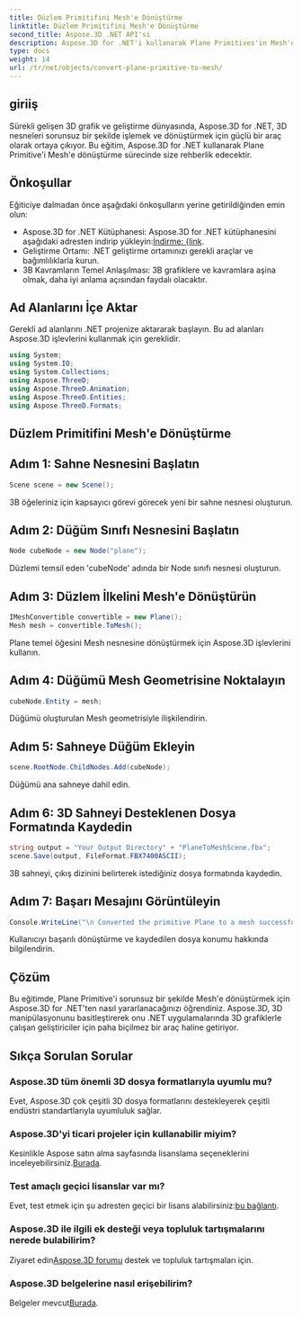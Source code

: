 ```yaml
---
title: Düzlem Primitifini Mesh'e Dönüştürme
linktitle: Düzlem Primitifini Mesh'e Dönüştürme
second_title: Aspose.3D .NET API'si
description: Aspose.3D for .NET'i kullanarak Plane Primitives'in Mesh'e sorunsuz dönüşümünü keşfedin. 3D grafik geliştirmenizi zahmetsizce yükseltin!
type: docs
weight: 14
url: /tr/net/objects/convert-plane-primitive-to-mesh/
---
```

## giriiş
Sürekli gelişen 3D grafik ve geliştirme dünyasında, Aspose.3D for .NET, 3D nesneleri sorunsuz bir şekilde işlemek ve dönüştürmek için güçlü bir araç olarak ortaya çıkıyor. Bu eğitim, Aspose.3D for .NET kullanarak Plane Primitive'i Mesh'e dönüştürme sürecinde size rehberlik edecektir.
## Önkoşullar
Eğiticiye dalmadan önce aşağıdaki önkoşulların yerine getirildiğinden emin olun:
-  Aspose.3D for .NET Kütüphanesi: Aspose.3D for .NET kütüphanesini aşağıdaki adresten indirip yükleyin:[İndirme: {link](https://releases.aspose.com/3d/net/).
- Geliştirme Ortamı: .NET geliştirme ortamınızı gerekli araçlar ve bağımlılıklarla kurun.
- 3B Kavramların Temel Anlaşılması: 3B grafiklere ve kavramlara aşina olmak, daha iyi anlama açısından faydalı olacaktır.
## Ad Alanlarını İçe Aktar
Gerekli ad alanlarını .NET projenize aktararak başlayın. Bu ad alanları Aspose.3D işlevlerini kullanmak için gereklidir.
```csharp
using System;
using System.IO;
using System.Collections;
using Aspose.ThreeD;
using Aspose.ThreeD.Animation;
using Aspose.ThreeD.Entities;
using Aspose.ThreeD.Formats;
```
## Düzlem Primitifini Mesh'e Dönüştürme

## Adım 1: Sahne Nesnesini Başlatın
```csharp
Scene scene = new Scene();
```
3B öğeleriniz için kapsayıcı görevi görecek yeni bir sahne nesnesi oluşturun.
## Adım 2: Düğüm Sınıfı Nesnesini Başlatın
```csharp
Node cubeNode = new Node("plane");
```
Düzlemi temsil eden 'cubeNode' adında bir Node sınıfı nesnesi oluşturun.
## Adım 3: Düzlem İlkelini Mesh'e Dönüştürün
```csharp
IMeshConvertible convertible = new Plane();
Mesh mesh = convertible.ToMesh();
```
Plane temel öğesini Mesh nesnesine dönüştürmek için Aspose.3D işlevlerini kullanın.
## Adım 4: Düğümü Mesh Geometrisine Noktalayın
```csharp
cubeNode.Entity = mesh;
```
Düğümü oluşturulan Mesh geometrisiyle ilişkilendirin.
## Adım 5: Sahneye Düğüm Ekleyin
```csharp
scene.RootNode.ChildNodes.Add(cubeNode);
```
Düğümü ana sahneye dahil edin.
## Adım 6: 3D Sahneyi Desteklenen Dosya Formatında Kaydedin
```csharp
string output = "Your Output Directory" + "PlaneToMeshScene.fbx";
scene.Save(output, FileFormat.FBX7400ASCII);
```
3B sahneyi, çıkış dizinini belirterek istediğiniz dosya formatında kaydedin.
## Adım 7: Başarı Mesajını Görüntüleyin
```csharp
Console.WriteLine("\n Converted the primitive Plane to a mesh successfully.\nFile saved at " + output);
```
Kullanıcıyı başarılı dönüştürme ve kaydedilen dosya konumu hakkında bilgilendirin.
## Çözüm
Bu eğitimde, Plane Primitive'i sorunsuz bir şekilde Mesh'e dönüştürmek için Aspose.3D for .NET'ten nasıl yararlanacağınızı öğrendiniz. Aspose.3D, 3D manipülasyonunu basitleştirerek onu .NET uygulamalarında 3D grafiklerle çalışan geliştiriciler için paha biçilmez bir araç haline getiriyor.
## Sıkça Sorulan Sorular
### Aspose.3D tüm önemli 3D dosya formatlarıyla uyumlu mu?
Evet, Aspose.3D çok çeşitli 3D dosya formatlarını destekleyerek çeşitli endüstri standartlarıyla uyumluluk sağlar.
### Aspose.3D'yi ticari projeler için kullanabilir miyim?
 Kesinlikle Aspose satın alma sayfasında lisanslama seçeneklerini inceleyebilirsiniz.[Burada](https://purchase.aspose.com/buy).
### Test amaçlı geçici lisanslar var mı?
 Evet, test etmek için şu adresten geçici bir lisans alabilirsiniz:[bu bağlantı](https://purchase.aspose.com/temporary-license/).
### Aspose.3D ile ilgili ek desteği veya topluluk tartışmalarını nerede bulabilirim?
 Ziyaret edin[Aspose.3D forumu](https://forum.aspose.com/c/3d/18) destek ve topluluk tartışmaları için.
### Aspose.3D belgelerine nasıl erişebilirim?
 Belgeler mevcut[Burada](https://reference.aspose.com/3d/net/).